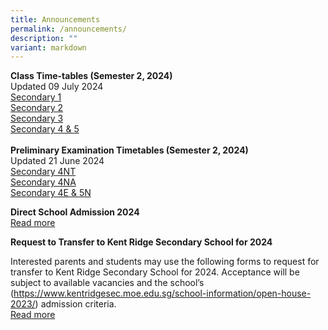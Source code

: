 ```yaml
---
title: Announcements
permalink: /announcements/
description: ""
variant: markdown
---
```

**Class Time-tables (Semester 2, 2024)** <br>
Updated 09 July 2024 <br>
[Secondary 1](/files/2024_Sem_2_Class_Timetable_Sec_1_2_July)<br>
[Secondary 2](/files/2024_Sem_2_Class_Timetable_Sec_2_2_July)<br>
[Secondary 3](/files/2024_Sem_2_Class_Timetable_Sec_3_3_July)<br>
[Secondary 4 &amp; 5](/files/2024_Sem_2_Class_Timetable_Sec_45_2_July)
<br>
<br>
**Preliminary Examination Timetables (Semester 2, 2024)**<br>
Updated 21 June 2024 <br>
[Secondary 4NT](/files/Sec_4N_T__Prelim_Timetable_21_Jun.pdf)<br>
[Secondary 4NA](/files/Sec_4N_A__Prelim_Timetable_21_Jun.pdf)<br>
[Secondary 4E &amp; 5N](/files/Sec_4E_5N_Prelim_Timetable.pdf)<br>

**Direct School Admission 2024**<br>
 [Read more](https://kentridgesec.moe.edu.sg/school-information/direct-school-admission-2024/)

**Request to Transfer to Kent Ridge Secondary School for 2024**

Interested parents and students may use the following forms to request for transfer to Kent Ridge Secondary School for 2024. 
Acceptance will be subject to available vacancies and the school’s (https://www.kentridgesec.moe.edu.sg/school-information/open-house-2023/) admission criteria. <br> [Read more](https://kentridgesec.moe.edu.sg/school-information/transfer-in/)